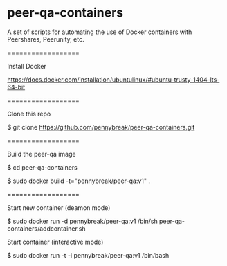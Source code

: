 peer-qa-containers
==================

A set of scripts for automating the use of Docker containers with Peershares, Peerunity, etc.

==================

Install Docker

https://docs.docker.com/installation/ubuntulinux/#ubuntu-trusty-1404-lts-64-bit

==================

Clone this repo
  
  $ git clone https://github.com/pennybreak/peer-qa-containers.git

==================

Build the peer-qa image
  
  $ cd peer-qa-containers
  
  $ sudo docker build -t="pennybreak/peer-qa:v1" .

==================

Start new container (deamon mode)
  
  $ sudo docker run -d pennybreak/peer-qa:v1 /bin/sh peer-qa-containers/addcontainer.sh
  
Start container (interactive mode)

  $ sudo docker run -t -i pennybreak/peer-qa:v1 /bin/bash
  


